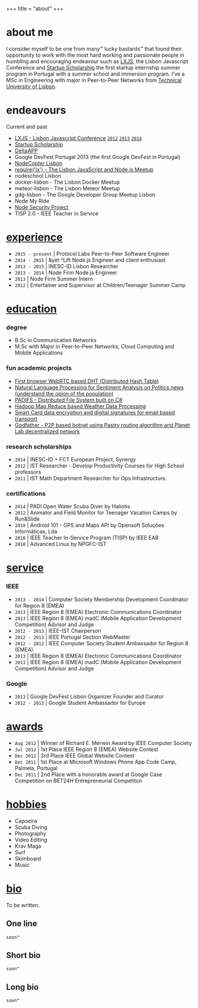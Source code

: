 +++
title = "about"
+++

# about me

I consider myself to be one from many™ lucky bastards™ that found their opportunity to work with the most hard working and passionate people in humbling and encouraging endeavour such as <a href='http://lxjs.org'>LXJS</a>, the Lisbon Javascript Conference and <a href='http://startupscholarship.org'>Startup Scholarship</a> the first startup internship summer program in Portugal with a summer school and immersion program. I've a MSc in Engineering with major in Peer-to-Peer Networks from <a href='http://tecnico.ulisboa.pt/en/'>Technical University of Lisbon</a>.

# endeavours

Current and past

- [LXJS - Lisbon Javascript Conference](http://lxjs.org/) [`2012`](http://2012.lxjs.org/) [`2013`](http://2013.lxjs.org/) [`2014`](http://2014.lxjs.org/)
- [Startup Scholarship](http://startupscholarship.org/)
- [DeltaAPP](https://web.archive.org/web/20160308015455/http://betdeltaapp.ieee-ist.org/)
- Google DevFest Portugal 2013 (the first Google DevFest in Portugal)
- [NodeCopter Lisbon](http://www.nodecopter.com/2013/lisbon/oct-4)
- [require('lx') - The Lisbon JavaScript and Node.js Meetup](http://meetup.com/require-lx/)
- nodeschool Lisbon
- docker-lisbon - The Lisbon Docker Meetup
- meteor-lisbon - The Lisbon Meteor Meetup
- gdg-lisbon - The Google Developer Group Meetup Lisbon
- Node My Ride
- [Node Security Project](https://nodesecurity.io)
- TISP 2.0 - IEEE Teacher in Service

# [experience](#experience)

- `2015 - present` | Protocol Labs Peer-to-Peer Software Engineer
- `2014 - 2015` | &yet ^Lift Node.js Engineer and client enthusiast
- `2013 - 2015` | INESC-ID Lisbon Researcher
- `2013 - 2014` | Node Firm Node.js Engineer
- `2013` | Node Firm Summer Intern
- `2012` | Entertainer and Supervisor at Children/Teenager Summer Camp

# [education](#education)

### degree

- B.Sc in Communication Networks
- M.Sc with Major in Peer-to-Peer Networks, Cloud Computing and Mobile Applications

### fun academic projects

<ul>
  <li><a href='https://github.com/diasdavid/webrtc-explorer'>
    First browser WebRTC based DHT (Distributed Hash Table)</a></li>
  <li><a href='https://github.com/diasdavid/METI-EADW'>
    Natural Language Processing for Sentiment Analysis on Politics news (understand the opion of the population)</a></li>
  <li><a href='https://github.com/diasdavid/METI-PADI'>
    PADIFS - Distributed File System built on C#</a></li>
  <li><a href='https://github.com/diasdavid/MERC-CC'>
    Hadoop Map Reduce based Weather Data Processing</a></li>
  <li><a href='https://github.com/diasdavid/METI-AIAC'>
    Smart Card data encryption and digital signatures for email based transport</a></li>
  <li><a href='http://www.slideshare.net/ArturBalanuta/the-godfather-16735322'>
    Godfather - P2P based botnet using Pastry routing algorithm and Planet Lab decentralized network</a></li>
</ul>

### research scholarships

- `2014` | INESC-ID + FCT European Project, Synergy
- `2012` | IST Researcher - Develop Productivity Courses for High School professors
- `2011` | IST Math Department Researcher for Ops Infrastructure.

### certifications

- `2014` | PADI Open Water Scuba Diver by Haliotis
- `2012` | Animator and Field Monitor for Teenager Vacation Camps by Run&Slide
- `2010` | Android 101 - GPS and Maps API by Opensoft Soluções Informáticas, Lda
- `2010` | IEEE Teacher In-Service Program (TISP) by IEEE EAB
- `2010` | Advanced Linux by NPGFC-IST

# [service](#service)

### IEEE

- `2013 - 2014` | Computer Society Membership Development Coordinator for Region 8 (EMEA)
- `2013` | IEEE Region 8 (EMEA) Electronic Communications Coordinator
- `2013` | IEEE Region 8 (EMEA) madC (Mobile Application Development Competition) Advisor and Judge
- `2012 - 2013` | IEEE-IST Chairperson
- `2012 - 2013` | IEEE Portugal Section WebMaster
- `2012 - 2013` | IEEE Computer Society Student Ambassador for Region 8 (EMEA)
- `2013` | IEEE Region 8 (EMEA) Electronic Communications Coordinator
- `2013` | IEEE Region 8 (EMEA) madC (Mobile Application Development Competition) Advisor and Judge

### Google

- `2013` | Google DevFest Lisbon Organizer Founder and Curator
- `2012 - 2013` | Google Student Ambassador for Europe

# [awards](#awards)

- `Aug 2012` | Winner of Richard E. Merwin Award by IEEE Computer Society
- `Jul 2012` | 1st Place IEEE Region 8 (EMEA) Website Contest
- `Dec 2012` | 3rd Place IEEE Global Website Contest
- `Dec 2011` | 1st Place at Microsoft Windows Phone App Code Camp, Palmela, Portugal
- `Dec 2011` | 2nd Place with a honorable award at Google Case Competition on BET24H Entrepreneurial Competiton

# [hobbies](#hobbies)

- Capoeira
- Scuba Diving
- Photography
- Video Editing
- Krav Maga
- Surf
- Skimboard
- Music

# [bio](#bio)

To be written.

## One line

`soon™`

## Short bio

`soon™`

## Long bio

`soon™`
